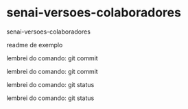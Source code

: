 # senai-versoes-colaboradores
senai-versoes-colaboradores   

readme de exemplo


lembrei do comando: git commit 

lembrei do comando: git commit 

lembrei do comando: git status

lembrei do comando: git status 

